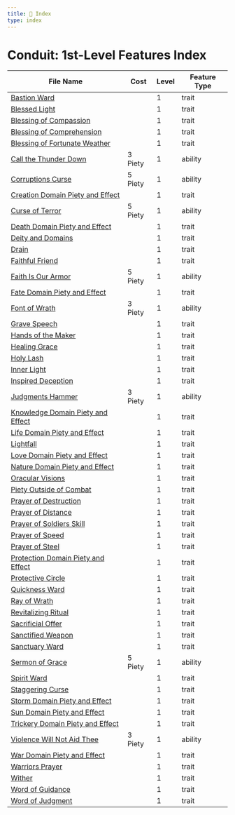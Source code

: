 ```yaml
---
title: 📑 Index
type: index
---
```


# Conduit: 1st-Level Features Index

| File Name                                                                           | Cost    | Level | Feature Type |
| ----------------------------------------------------------------------------------- | ------- | ----- | ------------ |
| [Bastion Ward](../Bastion%20Ward)                                                   |         | 1     | trait        |
| [Blessed Light](../Blessed%20Light)                                                 |         | 1     | trait        |
| [Blessing of Compassion](../Blessing%20of%20Compassion)                             |         | 1     | trait        |
| [Blessing of Comprehension](../Blessing%20of%20Comprehension)                       |         | 1     | trait        |
| [Blessing of Fortunate Weather](../Blessing%20of%20Fortunate%20Weather)             |         | 1     | trait        |
| [Call the Thunder Down](../Call%20the%20Thunder%20Down)                             | 3 Piety | 1     | ability      |
| [Corruptions Curse](../Corruptions%20Curse)                                         | 5 Piety | 1     | ability      |
| [Creation Domain Piety and Effect](../Creation%20Domain%20Piety%20and%20Effect)     |         | 1     | trait        |
| [Curse of Terror](../Curse%20of%20Terror)                                           | 5 Piety | 1     | ability      |
| [Death Domain Piety and Effect](../Death%20Domain%20Piety%20and%20Effect)           |         | 1     | trait        |
| [Deity and Domains](../Deity%20and%20Domains)                                       |         | 1     | trait        |
| [Drain](../Drain)                                                                   |         | 1     | trait        |
| [Faithful Friend](../Faithful%20Friend)                                             |         | 1     | trait        |
| [Faith Is Our Armor](../Faith%20Is%20Our%20Armor)                                   | 5 Piety | 1     | ability      |
| [Fate Domain Piety and Effect](../Fate%20Domain%20Piety%20and%20Effect)             |         | 1     | trait        |
| [Font of Wrath](../Font%20of%20Wrath)                                               | 3 Piety | 1     | ability      |
| [Grave Speech](../Grave%20Speech)                                                   |         | 1     | trait        |
| [Hands of the Maker](../Hands%20of%20the%20Maker)                                   |         | 1     | trait        |
| [Healing Grace](../Healing%20Grace)                                                 |         | 1     | trait        |
| [Holy Lash](../Holy%20Lash)                                                         |         | 1     | trait        |
| [Inner Light](../Inner%20Light)                                                     |         | 1     | trait        |
| [Inspired Deception](../Inspired%20Deception)                                       |         | 1     | trait        |
| [Judgments Hammer](../Judgments%20Hammer)                                           | 3 Piety | 1     | ability      |
| [Knowledge Domain Piety and Effect](../Knowledge%20Domain%20Piety%20and%20Effect)   |         | 1     | trait        |
| [Life Domain Piety and Effect](../Life%20Domain%20Piety%20and%20Effect)             |         | 1     | trait        |
| [Lightfall](../Lightfall)                                                           |         | 1     | trait        |
| [Love Domain Piety and Effect](../Love%20Domain%20Piety%20and%20Effect)             |         | 1     | trait        |
| [Nature Domain Piety and Effect](../Nature%20Domain%20Piety%20and%20Effect)         |         | 1     | trait        |
| [Oracular Visions](../Oracular%20Visions)                                           |         | 1     | trait        |
| [Piety Outside of Combat](../Piety%20Outside%20of%20Combat)                         |         | 1     | trait        |
| [Prayer of Destruction](../Prayer%20of%20Destruction)                               |         | 1     | trait        |
| [Prayer of Distance](../Prayer%20of%20Distance)                                     |         | 1     | trait        |
| [Prayer of Soldiers Skill](../Prayer%20of%20Soldiers%20Skill)                       |         | 1     | trait        |
| [Prayer of Speed](../Prayer%20of%20Speed)                                           |         | 1     | trait        |
| [Prayer of Steel](../Prayer%20of%20Steel)                                           |         | 1     | trait        |
| [Protection Domain Piety and Effect](../Protection%20Domain%20Piety%20and%20Effect) |         | 1     | trait        |
| [Protective Circle](../Protective%20Circle)                                         |         | 1     | trait        |
| [Quickness Ward](../Quickness%20Ward)                                               |         | 1     | trait        |
| [Ray of Wrath](../Ray%20of%20Wrath)                                                 |         | 1     | trait        |
| [Revitalizing Ritual](../Revitalizing%20Ritual)                                     |         | 1     | trait        |
| [Sacrificial Offer](../Sacrificial%20Offer)                                         |         | 1     | trait        |
| [Sanctified Weapon](../Sanctified%20Weapon)                                         |         | 1     | trait        |
| [Sanctuary Ward](../Sanctuary%20Ward)                                               |         | 1     | trait        |
| [Sermon of Grace](../Sermon%20of%20Grace)                                           | 5 Piety | 1     | ability      |
| [Spirit Ward](../Spirit%20Ward)                                                     |         | 1     | trait        |
| [Staggering Curse](../Staggering%20Curse)                                           |         | 1     | trait        |
| [Storm Domain Piety and Effect](../Storm%20Domain%20Piety%20and%20Effect)           |         | 1     | trait        |
| [Sun Domain Piety and Effect](../Sun%20Domain%20Piety%20and%20Effect)               |         | 1     | trait        |
| [Trickery Domain Piety and Effect](../Trickery%20Domain%20Piety%20and%20Effect)     |         | 1     | trait        |
| [Violence Will Not Aid Thee](../Violence%20Will%20Not%20Aid%20Thee)                 | 3 Piety | 1     | ability      |
| [War Domain Piety and Effect](../War%20Domain%20Piety%20and%20Effect)               |         | 1     | trait        |
| [Warriors Prayer](../Warriors%20Prayer)                                             |         | 1     | trait        |
| [Wither](../Wither)                                                                 |         | 1     | trait        |
| [Word of Guidance](../Word%20of%20Guidance)                                         |         | 1     | trait        |
| [Word of Judgment](../Word%20of%20Judgment)                                         |         | 1     | trait        |
